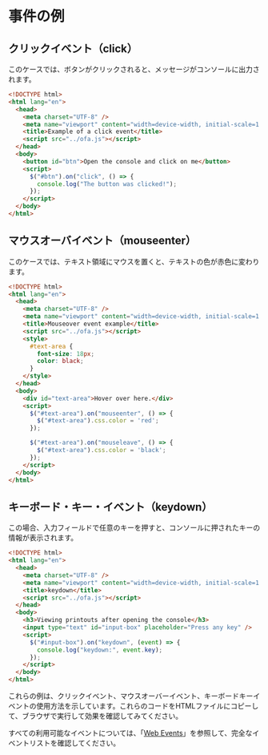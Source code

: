 # 事件の例

## クリックイベント（click）

このケースでは、ボタンがクリックされると、メッセージがコンソールに出力されます。

```html
<!DOCTYPE html>
<html lang="en">
  <head>
    <meta charset="UTF-8" />
    <meta name="viewport" content="width=device-width, initial-scale=1.0" />
    <title>Example of a click event</title>
    <script src="../ofa.js"></script>
  </head>
  <body>
    <button id="btn">Open the console and click on me</button>
    <script>
      $("#btn").on("click", () => {
        console.log("The button was clicked!");
      });
    </script>
  </body>
</html>
```


## マウスオーバイベント（mouseenter）

このケースでは、テキスト領域にマウスを置くと、テキストの色が赤色に変わります。

```html
<!DOCTYPE html>
<html lang="en">
  <head>
    <meta charset="UTF-8" />
    <meta name="viewport" content="width=device-width, initial-scale=1.0" />
    <title>Mouseover event example</title>
    <script src="../ofa.js"></script>
    <style>
      #text-area {
        font-size: 18px;
        color: black;
      }
    </style>
  </head>
  <body>
    <div id="text-area">Hover over here.</div>
    <script>
      $("#text-area").on("mouseenter", () => {
        $("#text-area").css.color = 'red';
      });

      $("#text-area").on("mouseleave", () => {
        $("#text-area").css.color = 'black';
      });
    </script>
  </body>
</html>
```


## キーボード・キー・イベント（keydown）

この場合、入力フィールドで任意のキーを押すと、コンソールに押されたキーの情報が表示されます。

```html
<!DOCTYPE html>
<html lang="en">
  <head>
    <meta charset="UTF-8" />
    <meta name="viewport" content="width=device-width, initial-scale=1.0" />
    <title>keydown</title>
    <script src="../ofa.js"></script>
  </head>
  <body>
    <h3>Viewing printouts after opening the console</h3>
    <input type="text" id="input-box" placeholder="Press any key" />
    <script>
      $("#input-box").on("keydown", (event) => {
        console.log("keydown:", event.key);
      });
    </script>
  </body>
</html>
```

これらの例は、クリックイベント、マウスオーバーイベント、キーボードキーイベントの使用方法を示しています。これらのコードをHTMLファイルにコピーして、ブラウザで実行して効果を確認してみてください。

すべての利用可能なイベントについては、「[Web Events](https://developer.mozilla.org/en-US/docs/Web/Events)」を参照して、完全なイベントリストを確認してください。